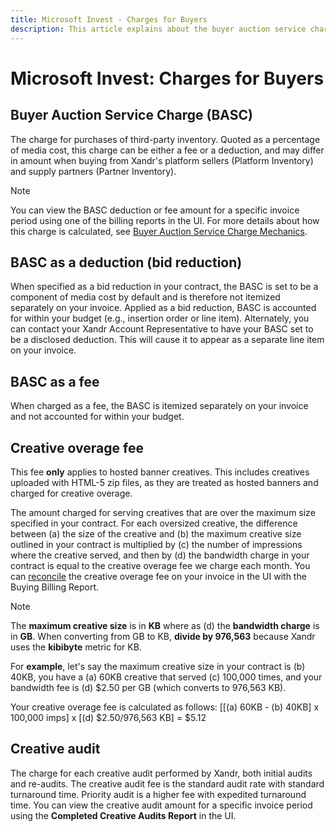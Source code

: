 ```yaml
---
title: Microsoft Invest - Charges for Buyers
description: This article explains about the buyer auction service charge. The charge for purchases of third-party inventory can be either a fee or a deduction. 
---
```


# Microsoft Invest: Charges for Buyers

## Buyer Auction Service Charge (BASC)

The charge for purchases of third-party inventory. Quoted as a percentage of media cost, this charge can be either a fee or a deduction, and may differ in amount when buying from Xandr's platform sellers (Platform Inventory) and supply partners (Partner Inventory).

> [!NOTE]
> You can view the BASC deduction or fee amount for a specific invoice period using one of the billing reports in the UI. For more details about how this charge is calculated, see [Buyer Auction Service Charge Mechanics](./buyer-auction-service-charge-mechanics.md).

## BASC as a deduction (bid reduction)

When specified as a bid reduction in your contract, the BASC is set to be a component of media cost by default and is therefore not itemized separately on your invoice. Applied as a bid reduction, BASC is accounted for within your budget (e.g., insertion order or line item). Alternately, you can contact your Xandr Account Representative to have your BASC set to be a disclosed deduction. This will cause it to appear as a separate line item on your invoice.

## BASC as a fee

When charged as a fee, the BASC is itemized separately on your invoice and not accounted for within your budget.

## Creative overage fee

This fee **only** applies to hosted banner creatives. This includes creatives uploaded with HTML-5 zip files, as they are treated as hosted banners and charged for creative overage.

The amount charged for serving creatives that are over the maximum size specified in your contract. For each oversized creative, the difference between (a) the size of the creative and (b) the maximum creative size outlined in your contract is multiplied by (c) the number of impressions where the creative served, and then by (d) the bandwidth charge in your contract is equal to the creative overage fee we charge each month. You can [reconcile](./reconciling-your-invoice-with-reporting.md) the creative overage fee on your invoice in the UI with the Buying Billing Report.

> [!NOTE]
> The **maximum creative size** is in **KB** where as (d) the **bandwidth charge** is in **GB**. When converting from GB to KB, **divide by 976,563** because Xandr uses the **kibibyte** metric for KB.

For **example**, let's say the maximum creative size in your contract is (b) 40KB, you have a (a) 60KB creative that served (c) 100,000 times, and your bandwidth fee is (d) $2.50 per GB (which converts to 976,563 KB).

Your creative overage fee is calculated as follows: [[(a) 60KB - (b) 40KB] x 100,000 imps] x [(d) $2.50/976,563 KB] = $5.12

## Creative audit

The charge for each creative audit performed by Xandr, both initial audits and re-audits. The creative audit fee is the standard audit rate with standard turnaround time. Priority audit is a higher fee with expedited turnaround time. You can view the creative audit amount for a specific invoice period using the **Completed Creative Audits Report** in the UI.
